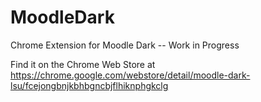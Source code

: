 # MoodleDark
Chrome Extension for Moodle Dark -- Work in Progress

Find it on the Chrome Web Store at https://chrome.google.com/webstore/detail/moodle-dark-lsu/fcejongbnjkbhbgncbjflhiknphgkclg
